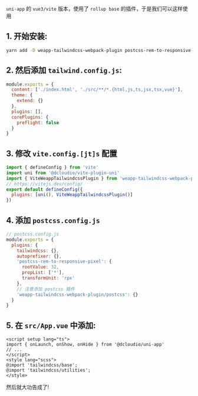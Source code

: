 `uni-app` 的 `vue3/vite` 版本，使用了 `rollup base` 的插件，于是我们可以这样使用

## 1. 开始安装:

```bash
yarn add -D weapp-tailwindcss-webpack-plugin postcss-rem-to-responsive-pixel tailwindcss postcss autoprefixer
```

## 2. 然后添加 `tailwind.config.js`:

```js
module.exports = {
  content: ['./index.html', './src/**/*.{html,js,ts,jsx,tsx,vue}'],
  theme: {
    extend: {}
  },
  plugins: [],
  corePlugins: {
    preflight: false
  }
}
```

## 3. 修改 `vite.config.[jt]s` 配置

```js
import { defineConfig } from 'vite'
import uni from '@dcloudio/vite-plugin-uni'
import { ViteWeappTailwindcssPlugin } from 'weapp-tailwindcss-webpack-plugin'
// https://vitejs.dev/config/
export default defineConfig({
  plugins: [uni(), ViteWeappTailwindcssPlugin()]
})
```

## 4. 添加 `postcss.config.js`

```js
// postcss.config.js
module.exports = {
  plugins: {
    tailwindcss: {},
    autoprefixer: {},
    'postcss-rem-to-responsive-pixel': {
      rootValue: 32,
      propList: ['*'],
      transformUnit: 'rpx'
    },
    // 注意添加 postcss 插件
    'weapp-tailwindcss-webpack-plugin/postcss': {}
  }
}
```

## 5. 在 `src/App.vue` 中添加:

```vue
<script setup lang="ts">
import { onLaunch, onShow, onHide } from '@dcloudio/uni-app'
// ...
</script>
<style lang="scss">
@import 'tailwindcss/base';
@import 'tailwindcss/utilities';
</style>
```

然后就大功告成了!
